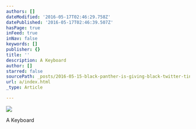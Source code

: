 ```yaml
---
authors: []
dateModified: '2016-05-17T02:46:29.758Z'
datePublished: '2016-05-17T02:46:39.507Z'
hasPage: true
inFeed: true
inNav: false
keywords: []
publisher: {}
title: ''
description: A Keyboard
author: []
starred: false
sourcePath: _posts/2016-05-15-black-panther-is-giving-black-twitter-tingles.md
url: a/index.html
_type: Article

---
```

![](https://the-grid-user-content.s3-us-west-2.amazonaws.com/929abf74-8837-482b-adc9-bc35dec7885b.png)

A Keyboard